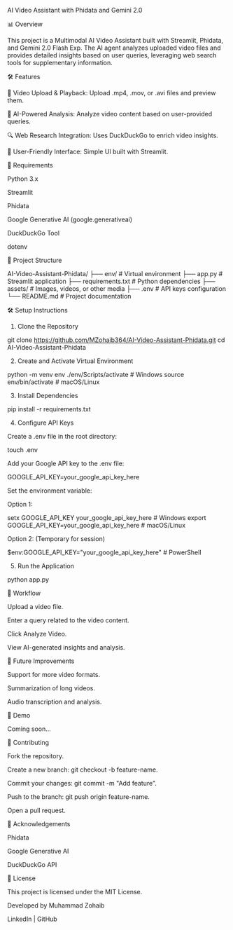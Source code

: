 AI Video Assistant with Phidata and Gemini 2.0

📊 Overview

This project is a Multimodal AI Video Assistant built with Streamlit, Phidata, and Gemini 2.0 Flash Exp. The AI agent analyzes uploaded video files and provides detailed insights based on user queries, leveraging web search tools for supplementary information.

🛠️ Features

🎥 Video Upload & Playback: Upload .mp4, .mov, or .avi files and preview them.

🧰 AI-Powered Analysis: Analyze video content based on user-provided queries.

🔍 Web Research Integration: Uses DuckDuckGo to enrich video insights.

📃 User-Friendly Interface: Simple UI built with Streamlit.

📝 Requirements

Python 3.x

Streamlit

Phidata

Google Generative AI (google.generativeai)

DuckDuckGo Tool

dotenv

📁 Project Structure

AI-Video-Assistant-Phidata/
├── env/                   # Virtual environment
├── app.py                # Streamlit application
├── requirements.txt      # Python dependencies
├── assets/               # Images, videos, or other media
├── .env                 # API keys configuration
└── README.md             # Project documentation

🛠️ Setup Instructions

1. Clone the Repository

git clone https://github.com/MZohaib364/AI-Video-Assistant-Phidata.git
cd AI-Video-Assistant-Phidata

2. Create and Activate Virtual Environment

python -m venv env
./env/Scripts/activate  # Windows
source env/bin/activate # macOS/Linux

3. Install Dependencies

pip install -r requirements.txt

4. Configure API Keys

Create a .env file in the root directory:

touch .env

Add your Google API key to the .env file:

GOOGLE_API_KEY=your_google_api_key_here

Set the environment variable:

Option 1:

setx GOOGLE_API_KEY your_google_api_key_here  # Windows
export GOOGLE_API_KEY=your_google_api_key_here  # macOS/Linux

Option 2: (Temporary for session)

$env:GOOGLE_API_KEY="your_google_api_key_here"  # PowerShell

5. Run the Application

python app.py

🔄 Workflow

Upload a video file.

Enter a query related to the video content.

Click Analyze Video.

View AI-generated insights and analysis.

📅 Future Improvements

Support for more video formats.

Summarization of long videos.

Audio transcription and analysis.

👀 Demo

Coming soon...

💪 Contributing

Fork the repository.

Create a new branch: git checkout -b feature-name.

Commit your changes: git commit -m "Add feature".

Push to the branch: git push origin feature-name.

Open a pull request.

💎 Acknowledgements

Phidata

Google Generative AI

DuckDuckGo API

📁 License

This project is licensed under the MIT License.

Developed by Muhammad Zohaib

LinkedIn | GitHub
